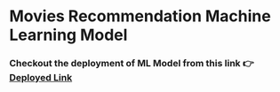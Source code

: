 # Movies Recommendation Machine Learning Model
###  Checkout the deployment of ML Model from this link 👉 <a href="https://movies-recommendation-system-u865.onrender.com">Deployed Link</a>
